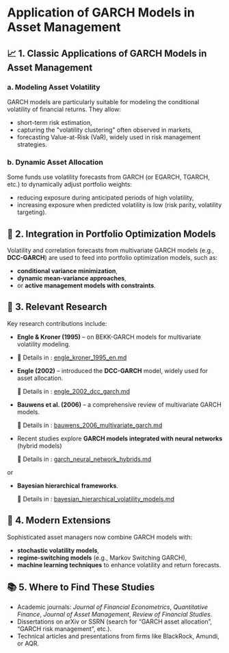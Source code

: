 # Application of GARCH Models in Asset Management

## 📈 1. Classic Applications of GARCH Models in Asset Management

### a. **Modeling Asset Volatility**
GARCH models are particularly suitable for modeling the conditional volatility of financial returns. They allow:
- short-term risk estimation,
- capturing the "volatility clustering" often observed in markets,
- forecasting Value-at-Risk (VaR), widely used in risk management strategies.

### b. **Dynamic Asset Allocation**
Some funds use volatility forecasts from GARCH (or EGARCH, TGARCH, etc.) to dynamically adjust portfolio weights:
- reducing exposure during anticipated periods of high volatility,
- increasing exposure when predicted volatility is low (risk parity, volatility targeting).

## 🧠 2. Integration in Portfolio Optimization Models

Volatility and correlation forecasts from multivariate GARCH models (e.g., **DCC-GARCH**) are used to feed into portfolio optimization models, such as:
- **conditional variance minimization**,
- **dynamic mean-variance approaches**,
- or **active management models with constraints**.

## 🧪 3. Relevant Research

Key research contributions include:

- **Engle & Kroner (1995)** – on BEKK-GARCH models for multivariate volatility modeling.
- 
  📄 Details in  : [engle_kroner_1995_en.md](./engle_kroner_1995_en.md)
  
- **Engle (2002)** – introduced the **DCC-GARCH** model, widely used for asset allocation.

  📄 Details in  : [engle_2002_dcc_garch.md](./engle_2002_dcc_garch.md)
  
- **Bauwens et al. (2006)** – a comprehensive review of multivariate GARCH models.

  📄 Details in  : [bauwens_2006_multivariate_garch.md](./bauwens_2006_multivariate_garch.md)


- Recent studies explore **GARCH models integrated with neural networks** (hybrid models)

  📄 Details in  : [garch_neural_network_hybrids.md](./garch_neural_network_hybrids.md)


 or

- **Bayesian hierarchical frameworks**.

  📄 Details in  : [bayesian_hierarchical_volatility_models.md](./bayesian_hierarchical_volatility_models.md)


## 🤖 4. Modern Extensions

Sophisticated asset managers now combine GARCH models with:
- **stochastic volatility models**,
- **regime-switching models** (e.g., Markov Switching GARCH),
- **machine learning techniques** to enhance volatility and return forecasts.

## 📚 5. Where to Find These Studies

- Academic journals: *Journal of Financial Econometrics*, *Quantitative Finance*, *Journal of Asset Management*, *Review of Financial Studies*.
- Dissertations on arXiv or SSRN (search for “GARCH asset allocation”, “GARCH risk management”, etc.).
- Technical articles and presentations from firms like BlackRock, Amundi, or AQR.
